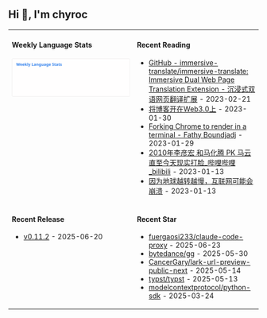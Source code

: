 ## Hi 👋, I'm chyroc

<table width="960px">
<tr>
<td valign="top" width="50%">

#### Weekly Language Stats

![](./images/wakatime_weekly_language_stats.svg)
</td>
<td valign="top" width="50%">

#### Recent Reading

* <a href='https://github.com/immersive-translate/immersive-translate' target='_black'>GitHub - immersive-translate/immersive-translate: Immersive Dual Web Page Translation Extension - 沉浸式双语网页翻译扩展</a> - 2023-02-21
* <a href='https://outti.me/6FE23FD0-22F4-4BDE-9F2B-72C0E5180C2C/' target='_black'>将博客开在Web3.0上</a> - 2023-01-30
* <a href='https://fathy.fr/carbonyl' target='_black'>Forking Chrome to render in a terminal - Fathy Boundjadj</a> - 2023-01-29
* <a href='https://www.bilibili.com/video/BV1dz411B7xk/' target='_black'>2010年李彦宏 和马化腾  PK  马云   直至今天现实打脸_哔哩哔哩_bilibili</a> - 2023-01-13
* <a href='https://mp.weixin.qq.com/s/nT0AGtxqCNGR_jwRp_Y63g' target='_black'>因为地球越转越慢，互联网可能会崩溃</a> - 2023-01-13

</td>
</tr>
<tr>
<td valign="top" width="50%">

#### Recent Release

* <a href='https://github.com/coze-dev/coze-oauth-quickstart/releases/tag/v0.11.2' target='_black'>v0.11.2</a> - 2025-06-20

</td>
<td valign="top" width="50%">

#### Recent Star

* <a href='https://github.com/fuergaosi233/claude-code-proxy' target='_black'>fuergaosi233/claude-code-proxy</a> - 2025-06-23
* <a href='https://github.com/bytedance/gg' target='_black'>bytedance/gg</a> - 2025-05-30
* <a href='https://github.com/CancerGary/lark-url-preview-public-next' target='_black'>CancerGary/lark-url-preview-public-next</a> - 2025-05-14
* <a href='https://github.com/typst/typst' target='_black'>typst/typst</a> - 2025-05-13
* <a href='https://github.com/modelcontextprotocol/python-sdk' target='_black'>modelcontextprotocol/python-sdk</a> - 2025-03-24

</td>
</tr>
</table>
